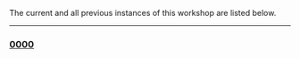 The current and all previous instances of this workshop are listed below.
<hr>
<div class='workshop-list'>
<h3><a href='https://ninanorgren.github.io/python-exercises/0000/'>0000</a></h3></div>
